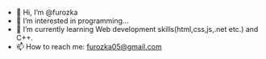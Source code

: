 - 👋 Hi, I’m @furozka
- 👀 I’m interested in programming...
- 🌱 I’m currently learning Web development skills(html,css,js,.net etc.) and C++.
- 📫 How to reach me: furozka05@gmail.com

<!---
furozka/furozka is a ✨ special ✨ repository because its `README.md` (this file) appears on your GitHub profile.
You can click the Preview link to take a look at your changes.
--->
